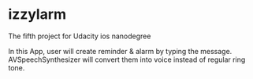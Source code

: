 # izzylarm
The fifth project for Udacity ios nanodegree

In this App, user will create reminder & alarm by typing the message. AVSpeechSynthesizer will convert them into voice instead of  regular ring tone. 
